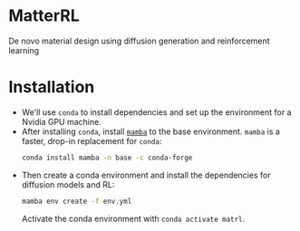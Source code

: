 # MatterRL
De novo material design using diffusion generation and reinforcement learning

# Installation

- We'll use `conda` to install dependencies and set up the environment for a Nvidia GPU machine.
- After installing `conda`, install [`mamba`](https://mamba.readthedocs.io/en/latest/) to the base environment. `mamba` is a faster, drop-in replacement for `conda`:
    ```bash
    conda install mamba -n base -c conda-forge
    ```
- Then create a conda environment and install the dependencies for diffusion models and RL:
    ```bash
    mamba env create -f env.yml
    ```
    Activate the conda environment with `conda activate matrl`.
